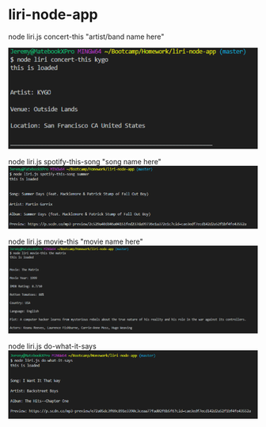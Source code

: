 # liri-node-app

node liri.js concert-this "artist/band name here"

![alt text](https://github.com/JDC-RVA/liri-node-app/blob/master/screenshots/concert.png "concert")

node liri.js spotify-this-song "song name here"
![alt text](https://github.com/JDC-RVA/liri-node-app/blob/master/screenshots/song.png "song")

node liri.js movie-this "movie name here"
![alt text](https://github.com/JDC-RVA/liri-node-app/blob/master/screenshots/movie.png "movie")

node liri.js do-what-it-says
![alt text](https://github.com/JDC-RVA/liri-node-app/blob/master/screenshots/do%20what%20it%20says.png "do what it says")
